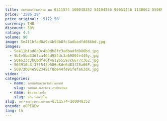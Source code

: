 ```yaml
---
title: สําหรับกรองอากาศ มม 0311574 100048352 54104256 90051446 1130062 55089267   13001 องค์ประกอบ 11185242   Af25121 ป 785390   รถขุด RXMVP
price: '2586.29'
price_original: '5172.58'
currency: THB
discount: 50%
rating: 4.5
volume: 90
image: Se411bfad0a9c4b9db8fc3adbadfd086bd.jpg
images:
  - Se411bfad0a9c4b9db8fc3adbadfd086bd.jpg
  - Sb1e5bd336fca464d954dc3a69804e449y.jpg
  - S0a623c3b6bdf46f4a1265597c6677c362.jpg
  - S63910c3f33f543e586e8de6d83f25a66F.jpg
  - S6972b04e5023491f8be44fe91fefa63dX.jpg
video: ''
categories:
  - name: รถยนต์และรถจักรยานยนต์
    slug: รถยนต-และรถจ-กรยานยนต
  - name: ชิ้นส่วนภายใน
    slug: นส-วนภายใน
slug: าหร-บกรองอากาศ-มม-0311574-100048352
encode: oCPIXEw
lang: th
---
```

  